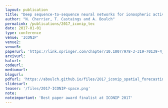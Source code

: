 ```yaml
---
layout: publication
title: "Deep sequence-to-sequence neural networks for ionospheric activity map prediction"
author: "N. Cherrier, T. Castaings and A. Boulch"
permalink: /publications/2017_iconip_tec
date: 2017-01-01
type: conference
venue: 'ICONIP'
venue2: 
venue3:
paperurl: 'https://link.springer.com/chapter/10.1007/978-3-319-70139-4_55'
arxivurl: 
halurl: 
codeurl: 
mediumurl: 
blogurl: 
pdfurl: 'https://aboulch.github.io/files/2017_iconip_spatial_forecasting.pdf'
slidesurl: 
teaser: '/files/2017-ICONIP-space.png'
note:
noteimportant: 'Best paper award finalist at ICONIP 2017'
---	
```

							
